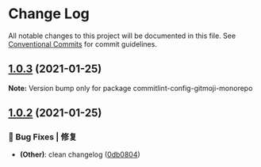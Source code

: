# Change Log

All notable changes to this project will be documented in this file.
See [Conventional Commits](https://conventionalcommits.org) for commit guidelines.

## [1.0.3](https://github.com/arvinxx/commit-gitmoji/compare/commitlint-config-gitmoji-monorepo@1.0.2...commitlint-config-gitmoji-monorepo@1.0.3) (2021-01-25)

**Note:** Version bump only for package commitlint-config-gitmoji-monorepo





## [1.0.2](https://github.com/arvinxx/commit-gitmoji/compare/commitlint-config-gitmoji-monorepo@1.0.1...commitlint-config-gitmoji-monorepo@1.0.2) (2021-01-25)


### 🐛 Bug Fixes | 修复

* **(Other)**: clean changelog ([0db0804](https://github.com/arvinxx/commit-gitmoji/commit/0db0804))
